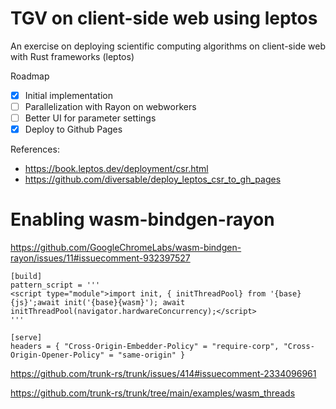 # TGV on client-side web using leptos

An exercise on deploying scientific computing algorithms on client-side web with Rust frameworks (leptos)

Roadmap
- [x] Initial implementation
- [ ] Parallelization with Rayon on webworkers
- [ ] Better UI for parameter settings
- [x] Deploy to Github Pages

References:
- https://book.leptos.dev/deployment/csr.html
- https://github.com/diversable/deploy_leptos_csr_to_gh_pages



# Enabling wasm-bindgen-rayon

https://github.com/GoogleChromeLabs/wasm-bindgen-rayon/issues/11#issuecomment-932397527


```[Trunk.toml]
[build]
pattern_script = '''
<script type="module">import init, { initThreadPool} from '{base}{js}';await init('{base}{wasm}'); await initThreadPool(navigator.hardwareConcurrency);</script>
'''

[serve]
headers = { "Cross-Origin-Embedder-Policy" = "require-corp", "Cross-Origin-Opener-Policy" = "same-origin" }
```
https://github.com/trunk-rs/trunk/issues/414#issuecomment-2334096961

https://github.com/trunk-rs/trunk/tree/main/examples/wasm_threads

